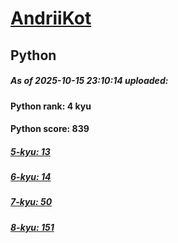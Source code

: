 # [AndriiKot](https://www.codewars.com/users/AndriiKot) 
## Python

##### As of 2025-10-15 23:10:14 uploaded:

#### Python rank: 4 kyu

#### Python score: 839

##### [5-kyu: 13](https://github.com/AndriiKot/Python__CodeWars/tree/main/kyu-5)

##### [6-kyu: 14](https://github.com/AndriiKot/Python__CodeWars/tree/main/kyu-6)

##### [7-kyu: 50](https://github.com/AndriiKot/Python__CodeWars/tree/main/kyu-7)

##### [8-kyu: 151](https://github.com/AndriiKot/Python__CodeWars/tree/main/kyu-8)

